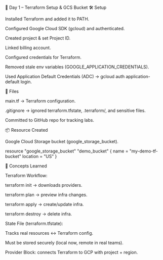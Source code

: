 📒 Day 1 – Terraform Setup & GCS Bucket
🛠️ Setup

Installed Terraform and added it to PATH.

Configured Google Cloud SDK (gcloud) and authenticated.

Created project & set Project ID.

Linked billing account.

Configured credentials for Terraform.

Removed stale env variables (GOOGLE_APPLICATION_CREDENTIALS).

Used Application Default Credentials (ADC) → gcloud auth application-default login.

📂 Files

main.tf → Terraform configuration.

.gitignore → ignored terraform.tfstate, .terraform/, and sensitive files.

Committed to GitHub repo for tracking labs.

📦 Resource Created

Google Cloud Storage bucket (google_storage_bucket).

resource "google_storage_bucket" "demo_bucket" {
  name     = "my-demo-tf-bucket"
  location = "US"
}

🔑 Concepts Learned

Terraform Workflow:

terraform init → downloads providers.

terraform plan → preview infra changes.

terraform apply → create/update infra.

terraform destroy → delete infra.

State File (terraform.tfstate):

Tracks real resources ↔ Terraform config.

Must be stored securely (local now, remote in real teams).

Provider Block: connects Terraform to GCP with project + region.
